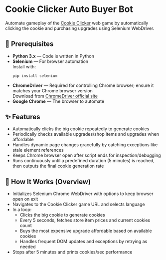 # Cookie Clicker Auto Buyer Bot
Automate gameplay of the [Cookie Clicker](https://ozh.github.io/cookieclicker/) web game by automatically clicking the cookie and purchasing upgrades using Selenium WebDriver.

## 🔧 Prerequisites
- **Python 3.x** — Code is written in Python
- **Selenium** — For browser automation  
  Install with:  
  ```bash
  pip install selenium
  ```
- **ChromeDriver** — Required for controlling Chrome browser; ensure it matches your Chrome browser version  
  Download from [ChromeDriver official site](https://sites.google.com/chromium.org/driver/)
- **Google Chrome** — The browser to automate

## ✨ Features
- Automatically clicks the big cookie repeatedly to generate cookies
- Periodically checks available upgrades/shop items and upgrades when affordable
- Handles dynamic page changes gracefully by catching exceptions like stale element references
- Keeps Chrome browser open after script ends for inspection/debugging
- Runs continuously until a predefined duration (5 minutes) is reached, then outputs the final cookie generation rate

## 🚀 How It Works (Overview)
- Initializes Selenium Chrome WebDriver with options to keep browser open on exit
- Navigates to the Cookie Clicker game URL and selects language
- In a loop:
  - Clicks the big cookie to generate cookies
  - Every 5 seconds, fetches store item prices and current cookies count
  - Buys the most expensive upgrade affordable based on available cookies
  - Handles frequent DOM updates and exceptions by retrying as needed
- Stops after 5 minutes and prints cookies/sec performance
